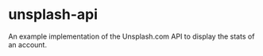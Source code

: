 # unsplash-api
An example implementation of the Unsplash.com API to display the stats of an account.
